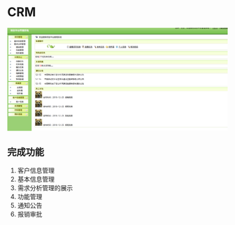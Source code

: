 # CRM

![整体界面](file/2020-10-29_15-11.png)

## 完成功能

1. 客户信息管理
2. 基本信息管理
3. 需求分析管理的展示
4. 功能管理
5. 通知公告
6. 报销审批